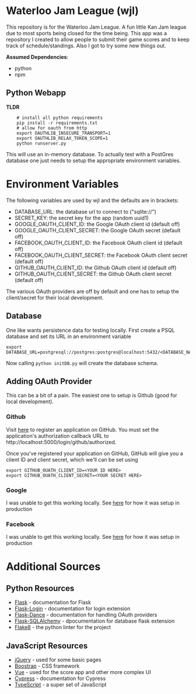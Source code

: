 # Waterloo Jam League (wjl)
This repository is for the Waterloo Jam League. A fun little Kan Jam league due to most sports being closed for the time being. This app was a repository I created to allow people to submit their game scores and to keep track of schedule/standings. Also I got to try some new things out.

**Assumed Dependencies**:
* python
* npm

## Python Webapp
**TLDR**
```
    # install all python requirements
    pip install -r requirements.txt
    # allow for oauth from http
    export OAUTHLIB_INSECURE_TRANSPORT=1
    export OAUTHLIB_RELAX_TOKEN_SCOPE=1
    python runserver.py
```
This will use an in-memory database. To actually test with a PostGres database one just needs to setup the appropriate environment variables.

# Environment Variables
The following variables are used by wjl and the defaults are in brackets:
* DATABASE_URL: the database url to connect to ("sqlite://")
* SECRET_KEY:  the secret key for the app (random uuid1)
* GOOGLE_OAUTH_CLIENT_ID: the Google OAuth client id (default off)
* GOOGLE_OAUTH_CLIENT_SECRET:  the Google OAuth secret (default off)
* FACEBOOK_OAUTH_CLIENT_ID: the Facebook OAuth client id (default off)
* FACEBOOK_OAUTH_CLIENT_SECRET:  the Facebook OAuth client secret (default off)
* GITHUB_OAUTH_CLIENT_ID:  the Github OAuth client id (default off)
* GITHUB_OAUTH_CLIENT_SECRET:  the Github OAuth client secret (default off)

The various OAuth providers are off by default and one has to setup the client/secret
for their local development.

## Database
One like wants persistence data for testing locally. First create a PSQL database and
set its URL in an environment variable
```
export DATABASE_URL=postgresql://postgres:postgres@localhost:5432/<DATABASE_NAME>
```
Now calling `python initDB.py` will create the database schema.

## Adding OAuth Provider
This can be a bit of a pain. The easiest one to setup is Github (good for local development).

### Github
Visit [here](https://github.com/settings/applications/new) to register an application on GitHub. You must set the application's authorization callback URL to http://localhost:5000/login/github/authorized.

Once you've registered your application on GitHub, GitHub will give you a client ID and client secret, which we'll can be set using
```
export GITHUB_OUATH_CLIENT_ID=<YOUR ID HERE>
export GITHUB_OUATH_CLIENT_SECRET=<YOUR SECRET HERE>
```

### Google
I was unable to get this working locally. See [here](https://github.com/singingwolfboy/flask-dance-google-sqla) for how it was setup in production

### Facebook
I was unable to get this working locally. See [here](https://github.com/singingwolfboy/flask-dance-facebook-sqla) for how it was setup in production

# Additional Sources
## Python Resources
 * [Flask](https://flask.palletsprojects.com/en/1.1.x/) - documentation for Flask
 * [Flask-Login](https://flask-login.readthedocs.io/en/latest/) - documentation for login extension
 * [Flask-Dance](https://flask-dance.readthedocs.io/en/latest/) - documentation for handling OAuth providers 
 * [Flask-SQLAlchemy](https://flask-sqlalchemy.palletsprojects.com/en/2.x/) - dpocumentation for database flask extension
 * [Flake8](https://flake8.pycqa.org/en/latest/) - the python linter for the project

## JavaScript Resources
 * [jQuery](https://api.jquery.com/) - used for some basic pages
 * [Boostrap](https://getbootstrap.com/docs/4.5/getting-started/download/) - CSS framework
 * [Vue](https://vuejs.org/v2/guide/) - used for the score app and other more complex UI
 * [Cypress](https://docs.cypress.io/guides/overview/why-cypress.html#In-a-nutshell) - documentation for Cypress
 * [TypeScript](https://www.typescriptlang.org/) - a super set of JavaScript